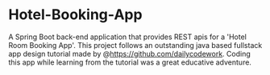 # Hotel-Booking-App
A Spring Boot back-end application that provides REST apis for a 'Hotel Room Booking App'. This project follows an outstanding java based fullstack app design tutorial made by @https://github.com/dailycodework. Coding this app while learning from the tutorial was a great educative adventure.
